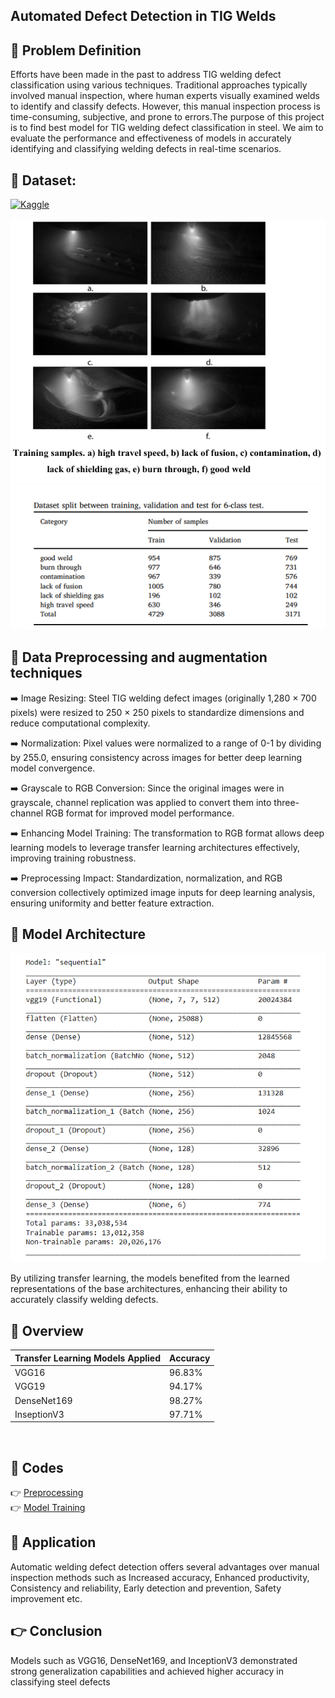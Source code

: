 ## Automated Defect Detection in TIG Welds

## 📌 Problem Definition
Efforts have been made in the past to address TIG welding defect classification using various 
techniques. Traditional approaches typically involved manual inspection, where human experts 
visually examined welds to identify and classify defects. However, this manual inspection 
process is time-consuming, subjective, and prone to errors.The purpose of this project is to find best model for TIG welding defect classification in steel. We aim to evaluate the performance and effectiveness of models in accurately identifying and classifying welding defects in real-time scenarios. <br>

## 🔗 Dataset:

<a href='https://www.kaggle.com/datasets/danielbacioiu/tig-stainless-steel-304' target="_blank"><img alt='Kaggle' src='https://img.shields.io/badge/Kaggle-100000?style=for-the-badge&logo=Kaggle&logoColor=20beff&labelColor=black&color=FFFFFF'/></a><br>

<img src = "weld_assets/Screenshot 2025-02-05 160049.png">

<br >
<img src = "weld_assets/Screenshot 2025-02-05 160103.png">
<br>

## 📓 Data Preprocessing and augmentation techniques 

➡️ Image Resizing: Steel TIG welding defect images (originally 1,280 × 700 pixels) were resized to 250 × 250 pixels to standardize dimensions and reduce computational complexity.

➡️ Normalization: Pixel values were normalized to a range of 0-1 by dividing by 255.0, ensuring consistency across images for better deep learning model convergence.

➡️ Grayscale to RGB Conversion: Since the original images were in grayscale, channel replication was applied to convert them into three-channel RGB format for improved model performance.

➡️ Enhancing Model Training: The transformation to RGB format allows deep learning models to leverage transfer learning architectures effectively, improving training robustness.

➡️ Preprocessing Impact: Standardization, normalization, and RGB conversion collectively optimized image inputs for deep learning analysis, ensuring uniformity and better feature extraction.

## 📓 Model Architecture

<img src = "weld_assets/Screenshot 2025-02-05 160212.png"><br>

By utilizing transfer learning, the models benefited from the learned representations of the base architectures, enhancing their ability to accurately classify welding defects.<br>

## 📓 Overview

| Transfer Learning Models Applied            | Accuracy |
| ----------------- | ------------------------------------------------------------------ |
| VGG16 | 96.83% |
| VGG19 | 94.17% |
| DenseNet169 | 98.27% |
| InseptionV3 | 97.71% |
<br>

## 📓 Codes
👉 <a href='Steel_load_data.ipynb' target="_blank">Preprocessing</a><br>
👉 <a href='Steel_final.ipynb' target="_blank">Model Training</a><br>

## 📓 Application

Automatic welding defect detection offers several advantages over manual inspection methods such as Increased accuracy, Enhanced productivity, Consistency and reliability, Early detection and prevention, Safety improvement etc.
<br>

## 👉 Conclusion

Models such as VGG16, DenseNet169, and InceptionV3 demonstrated strong generalization 
capabilities and achieved higher accuracy in classifying steel defects

 
